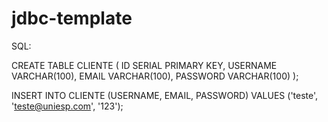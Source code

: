 # jdbc-template

SQL:

CREATE TABLE CLIENTE (
      ID SERIAL  PRIMARY KEY,
	USERNAME VARCHAR(100),
	EMAIL VARCHAR(100),
	PASSWORD VARCHAR(100)
);

INSERT INTO CLIENTE (USERNAME, EMAIL, PASSWORD) VALUES ('teste', 'teste@uniesp.com', '123');
